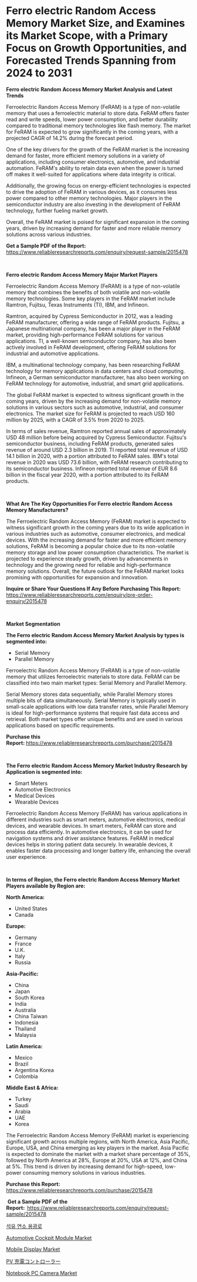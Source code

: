 <p><h1>Ferro electric Random Access Memory Market Size, and Examines its Market Scope, with a Primary Focus on Growth Opportunities, and Forecasted Trends Spanning from 2024 to 2031</h1></p><p><strong>Ferro electric Random Access Memory Market Analysis and Latest Trends</strong></p>
<p><p>Ferroelectric Random Access Memory (FeRAM) is a type of non-volatile memory that uses a ferroelectric material to store data. FeRAM offers faster read and write speeds, lower power consumption, and better durability compared to traditional memory technologies like flash memory. The market for FeRAM is expected to grow significantly in the coming years, with a projected CAGR of 14.2% during the forecast period.</p><p>One of the key drivers for the growth of the FeRAM market is the increasing demand for faster, more efficient memory solutions in a variety of applications, including consumer electronics, automotive, and industrial automation. FeRAM's ability to retain data even when the power is turned off makes it well-suited for applications where data integrity is critical.</p><p>Additionally, the growing focus on energy-efficient technologies is expected to drive the adoption of FeRAM in various devices, as it consumes less power compared to other memory technologies. Major players in the semiconductor industry are also investing in the development of FeRAM technology, further fueling market growth.</p><p>Overall, the FeRAM market is poised for significant expansion in the coming years, driven by increasing demand for faster and more reliable memory solutions across various industries.</p></p>
<p><strong>Get a Sample PDF of the Report:&nbsp;</strong> <a href="https://www.reliableresearchreports.com/enquiry/request-sample/2015478">https://www.reliableresearchreports.com/enquiry/request-sample/2015478</a></p>
<p>&nbsp;</p>
<p><strong>Ferro electric Random Access Memory Major Market Players</strong></p>
<p><p>Ferroelectric Random Access Memory (FeRAM) is a type of non-volatile memory that combines the benefits of both volatile and non-volatile memory technologies. Some key players in the FeRAM market include Ramtron, Fujitsu, Texas Instruments (TI), IBM, and Infineon.</p><p>Ramtron, acquired by Cypress Semiconductor in 2012, was a leading FeRAM manufacturer, offering a wide range of FeRAM products. Fujitsu, a Japanese multinational company, has been a major player in the FeRAM market, providing high-performance FeRAM solutions for various applications. TI, a well-known semiconductor company, has also been actively involved in FeRAM development, offering FeRAM solutions for industrial and automotive applications.</p><p>IBM, a multinational technology company, has been researching FeRAM technology for memory applications in data centers and cloud computing. Infineon, a German semiconductor manufacturer, has also been working on FeRAM technology for automotive, industrial, and smart grid applications.</p><p>The global FeRAM market is expected to witness significant growth in the coming years, driven by the increasing demand for non-volatile memory solutions in various sectors such as automotive, industrial, and consumer electronics. The market size for FeRAM is projected to reach USD 160 million by 2025, with a CAGR of 3.5% from 2020 to 2025.</p><p>In terms of sales revenue, Ramtron reported annual sales of approximately USD 48 million before being acquired by Cypress Semiconductor. Fujitsu's semiconductor business, including FeRAM products, generated sales revenue of around USD 2.3 billion in 2019. TI reported total revenue of USD 14.1 billion in 2020, with a portion attributed to FeRAM sales. IBM's total revenue in 2020 was USD 73.6 billion, with FeRAM research contributing to its semiconductor business. Infineon reported total revenue of EUR 8.6 billion in the fiscal year 2020, with a portion attributed to its FeRAM products.</p></p>
<p>&nbsp;</p>
<p><strong>What Are The Key Opportunities For Ferro electric Random Access Memory Manufacturers?</strong></p>
<p><p>The Ferroelectric Random Access Memory (FeRAM) market is expected to witness significant growth in the coming years due to its wide application in various industries such as automotive, consumer electronics, and medical devices. With the increasing demand for faster and more efficient memory solutions, FeRAM is becoming a popular choice due to its non-volatile memory storage and low power consumption characteristics. The market is projected to experience steady growth, driven by advancements in technology and the growing need for reliable and high-performance memory solutions. Overall, the future outlook for the FeRAM market looks promising with opportunities for expansion and innovation.</p></p>
<p><strong>Inquire or Share Your Questions If Any Before Purchasing This Report:</strong> <a href="https://www.reliableresearchreports.com/enquiry/pre-order-enquiry/2015478">https://www.reliableresearchreports.com/enquiry/pre-order-enquiry/2015478</a></p>
<p>&nbsp;</p>
<p><strong>Market Segmentation</strong></p>
<p><strong>The Ferro electric Random Access Memory Market Analysis by types is segmented into:</strong></p>
<p><ul><li>Serial Memory</li><li>Parallel Memory</li></ul></p>
<p><p>Ferroelectric Random Access Memory (FeRAM) is a type of non-volatile memory that utilizes ferroelectric materials to store data. FeRAM can be classified into two main market types: Serial Memory and Parallel Memory. </p><p>Serial Memory stores data sequentially, while Parallel Memory stores multiple bits of data simultaneously. Serial Memory is typically used in small-scale applications with low data transfer rates, while Parallel Memory is ideal for high-performance systems that require fast data access and retrieval. Both market types offer unique benefits and are used in various applications based on specific requirements.</p></p>
<p><strong>Purchase this Report:&nbsp;</strong><a href="https://www.reliableresearchreports.com/purchase/2015478">https://www.reliableresearchreports.com/purchase/2015478</a></p>
<p>&nbsp;</p>
<p><strong>The Ferro electric Random Access Memory Market Industry Research by Application is segmented into:</strong></p>
<p><ul><li>Smart Meters</li><li>Automotive Electronics</li><li>Medical Devices</li><li>Wearable Devices</li></ul></p>
<p><p>Ferroelectric Random Access Memory (FeRAM) has various applications in different industries such as smart meters, automotive electronics, medical devices, and wearable devices. In smart meters, FeRAM can store and process data efficiently. In automotive electronics, it can be used for navigation systems and driver assistance features. FeRAM in medical devices helps in storing patient data securely. In wearable devices, it enables faster data processing and longer battery life, enhancing the overall user experience.</p></p>
<p>&nbsp;</p>
<p><strong>In terms of Region, the Ferro electric Random Access Memory Market Players available by Region are:</strong></p>
<p>
    <p> <strong> North America: </strong>
        <ul>
            <li>United States</li>
            <li>Canada</li>
        </ul>
        </p> 
    <p> <strong> Europe: </strong>
        <ul>
            <li>Germany</li>
            <li>France</li>
            <li>U.K.</li>
            <li>Italy</li>
            <li>Russia</li>
        </ul>
        </p> 
    <p> <strong> Asia-Pacific: </strong>
        <ul>
            <li>China</li>
            <li>Japan</li>
            <li>South Korea</li>
            <li>India</li>
            <li>Australia</li>
            <li>China Taiwan</li>
            <li>Indonesia</li>
            <li>Thailand</li>
            <li>Malaysia</li>
        </ul>
        </p> 
    <p> <strong> Latin America: </strong>
        <ul>
            <li>Mexico</li>
            <li>Brazil</li>
            <li>Argentina Korea</li>
            <li>Colombia</li>
        </ul>
        </p> 
    <p> <strong> Middle East & Africa: </strong>
        <ul>
            <li>Turkey</li>
            <li>Saudi</li>
            <li>Arabia</li>
            <li>UAE</li>
            <li>Korea</li>
        </ul>
    </p>
    </p>
<p><p>The Ferroelectric Random Access Memory (FeRAM) market is experiencing significant growth across multiple regions, with North America, Asia Pacific, Europe, USA, and China emerging as key players in the market. Asia Pacific is expected to dominate the market with a market share percentage of 35%, followed by North America at 28%, Europe at 20%, USA at 12%, and China at 5%. This trend is driven by increasing demand for high-speed, low-power consuming memory solutions in various industries.</p></p>
<p><strong>Purchase this Report: </strong><a href="https://www.reliableresearchreports.com/purchase/2015478">https://www.reliableresearchreports.com/purchase/2015478</a></p>
<p>&nbsp;<strong>Get a Sample PDF of the Report:&nbsp;&nbsp;</strong><a href="https://www.reliableresearchreports.com/enquiry/request-sample/2015478">https://www.reliableresearchreports.com/enquiry/request-sample/2015478</a></p>
<p><strong></strong></p>
<p><p><a href="https://github.com/FelipeGrrady654556/Market-Research-Report-List-1/blob/main/666901510102.md">석유 연소 용광로</a></p><p><a href="https://issuu.com/reportprime-2/docs/automotive-cockpit-module-market-size-2030.pptx">Automotive Cockpit Module Market</a></p><p><a href="https://github.com/nicholepatriciadoylenwnrjr0/Market-Research-Report-List-1/blob/main/mobile-display-market.md">Mobile Display Market</a></p><p><a href="https://github.com/pepo3k/Market-Research-Report-List-1/blob/main/860496711097.md">PV 充電コントローラー</a></p><p><a href="https://github.com/gamblestampleyjenny50m5sl6/Market-Research-Report-List-2/blob/main/notebook-pc-camera-market.md">Notebook PC Camera Market</a></p></p>